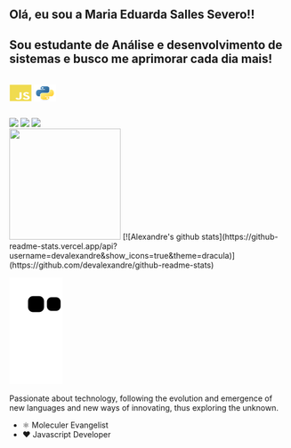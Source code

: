 ## Olá, eu sou a Maria Eduarda Salles Severo!!
## Sou estudante de Análise e desenvolvimento de sistemas e busco me aprimorar cada dia mais!
<div style="display: inline_block"><br>
              <img align="center" alt="Rafa-Js" height="30" width="40" src="https://raw.githubusercontent.com/devicons/devicon/master/icons/javascript/javascript-plain.svg">
               <img align="center" alt="Rafa-Python" height="30" width="40" src="https://raw.githubusercontent.com/devicons/devicon/master/icons/python/python-original.svg">
</div>

##

<div> 
  <a href="https://instagram.com/rato.tatuado" target="_blank"><img src="https://img.shields.io/badge/-Instagram-%23E4405F?style=for-the-badge&logo=instagram&logoColor=white" target="_blank"></a>
  <a href = "mailto:mariaeduardasallesmatos@gmail.com"><img src="https://img.shields.io/badge/-Gmail-%23333?style=for-the-badge&logo=gmail&logoColor=white" target="_blank"></a>
  <a href="https://www.linkedin.com/in/maria-eduarda-severo-99b44a263/" target="_blank"><img src="https://img.shields.io/badge/-LinkedIn-%230077B5?style=for-the-badge&logo=linkedin&logoColor=white" target="_blank"></a> 
  
</div>
  <img src="https://github.com/devalexandre/devalexandre/blob/master/octocat.png?raw=true" width="200" height="200"> [![Alexandre's github stats](https://github-readme-stats.vercel.app/api?username=devalexandre&show_icons=true&theme=dracula)](https://github.com/devalexandre/github-readme-stats)
  
  ![snake gif](https://github.com/devalexandre/devalexandre/blob/output/github-contribution-grid-snake.svg)

  Passionate about technology, following the evolution and emergence of new languages ​​and new ways of innovating, thus exploring the unknown.

-  ⚛️ Moleculer Evangelist
-  ❤️ Javascript Developer

